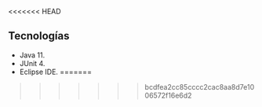 <<<<<<< HEAD
## Tecnologías
* Java 11.
* JUnit 4.
* Eclipse IDE.
=======
>>>>>>> bcdfea2cc85cccc2cac8aa8d7e1006572f16e6d2
